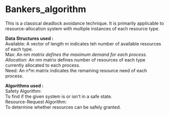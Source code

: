 # Bankers_algorithm
This is a classical deadlock avoidance technique. It is primarily applicable to resource-allocation system with multiple instances of each resource type. 

<b>Data Structures used :</b></br>
Available: A vector of length m indicates teh number of available resources of each type. </br>
Max: An n*m matrix defines the maximum demand for each process.</br>
Allocation: An n*m matrix defines number of resources of each type currently allocated to each process. </br>
Need: An n*m matrix indicates the remaining resource need of each process.</br>

<b>Algorithms used :</b></br>
Safety Algorithm:</br>
To find if the given system is or isn't in a safe state.</br>
Resource-Request Algorithm:</br>
To determine whether resources can be safely granted.</br>
